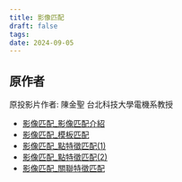```yaml
---
title: 影像匹配
draft: false
tags: 
date: 2024-09-05
---
```

## 原作者
原投影片作者:  陳金聖
台北科技大學電機系教授

- [影像匹配_影像匹配介紹](https://www.youtube.com/watch?v=Az29Nhpc9jE&list=PLI6pJZaOCtF0yLRQrV7JOBUaAfJ8Q-elm&index=19&pp=iAQB)
- [影像匹配_模板匹配](https://www.youtube.com/watch?v=_CXw0oo-NTs&list=PLI6pJZaOCtF0yLRQrV7JOBUaAfJ8Q-elm&index=20&pp=iAQB)
- [影像匹配_點特徵匹配(1)](https://www.youtube.com/watch?v=-SRQpAIYYts&list=PLI6pJZaOCtF0yLRQrV7JOBUaAfJ8Q-elm&index=21&pp=iAQB)
- [影像匹配_點特徵匹配(2)](https://www.youtube.com/watch?v=OtfOPrSAnjw&list=PLI6pJZaOCtF0yLRQrV7JOBUaAfJ8Q-elm&index=22&pp=iAQB)
- [影像匹配_關聯特徵匹配](https://www.youtube.com/watch?v=isqYvGxJ7kg&list=PLI6pJZaOCtF0yLRQrV7JOBUaAfJ8Q-elm&index=23&pp=iAQB)